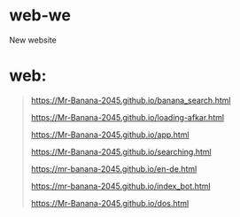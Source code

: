 # web-we
New website

# web:
> https://Mr-Banana-2045.github.io/banana_search.html
>
> https://Mr-Banana-2045.github.io/loading-afkar.html
>
> https://Mr-Banana-2045.github.io/app.html
>
> https://Mr-Banana-2045.github.io/searching.html
>
> https://mr-banana-2045.github.io/en-de.html
>
> https://mr-banana-2045.github.io/index_bot.html
>
> https://Mr-Banana-2045.github.io/dos.html
